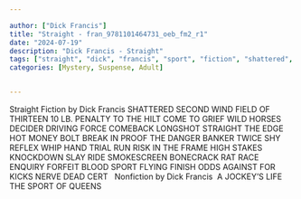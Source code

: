 ```yaml
---

author: ["Dick Francis"]
title: "Straight - fran_9781101464731_oeb_fm2_r1"
date: "2024-07-19"
description: "Dick Francis - Straight"
tags: ["straight", "dick", "francis", "sport", "fiction", "shattered", "second", "wind", "field", "thirteen", "lb", "penalty", "hilt", "come", "grief", "wild", "horse", "decider", "driving", "force", "comeback", "longshot", "edge", "hot", "money"]
categories: [Mystery, Suspense, Adult]


---
```



Straight
Fiction by Dick Francis
SHATTERED SECOND WIND FIELD OF THIRTEEN 10 LB. PENALTY TO THE HILT COME TO GRIEF WILD HORSES DECIDER DRIVING FORCE COMEBACK LONGSHOT STRAIGHT THE EDGE HOT MONEY BOLT BREAK IN PROOF THE DANGER BANKER TWICE SHY REFLEX WHIP HAND TRIAL RUN RISK IN THE FRAME HIGH STAKES KNOCKDOWN SLAY RIDE SMOKESCREEN BONECRACK RAT RACE ENQUIRY FORFEIT BLOOD SPORT FLYING FINISH ODDS AGAINST FOR KICKS NERVE DEAD CERT
  Nonfiction by Dick Francis
 A JOCKEY’S LIFE THE SPORT OF QUEENS
